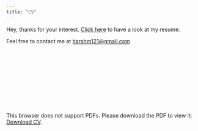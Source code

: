 ```yaml
---
title: "CV"
---
```

<head>
<!-- Global site tag (gtag.js) - Google Analytics -->
<script async src="https://www.googletagmanager.com/gtag/js?id=G-NB6TYSXY61"></script>
<script>
  window.dataLayer = window.dataLayer || [];
  function gtag(){dataLayer.push(arguments);}
  gtag('js', new Date());

  gtag('config', 'G-NB6TYSXY61');
</script>
</head>

Hey, thanks for your interest. [Click here](/PDFs/HarshMaheshwari_CV.pdf) to have a look at my resume. 

Feel free to contact me at [harshm121@gmail.com](mailto:harshm121@gmail.com)

<object data="https://harshm121.github.io/PDFs/HarshMaheshwari_CV.pdf" type="application/pdf" width="100%" height="1000px">
    <embed src="https://harshm121.github.io/PDFs/HarshMaheshwari_CV.pdf">
        <p>This browser does not support PDFs. Please download the PDF to view it: <a href="https://harshm121.github.io/PDFs/HarshMaheshwari_CV.pdf">Download CV</a>.</p>
    </embed>
</object>
